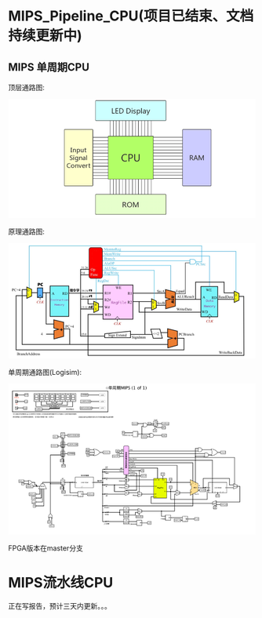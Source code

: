 # MIPS_Pipeline_CPU(项目已结束、文档持续更新中)

## MIPS 单周期CPU

顶层通路图:

![total_single_circular](./images/total_single_circular.jpg)

原理通路图:

![](./images/img.jpg)

单周期通路图(Logisim):

![](./images/scCPU_circ.jpg)

FPGA版本在master分支

# MIPS流水线CPU

正在写报告，预计三天内更新。。。